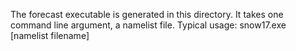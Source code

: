The forecast executable is generated in this directory.  It takes one command line argument, a namelist file. 
Typical usage:  snow17.exe [namelist filename]
